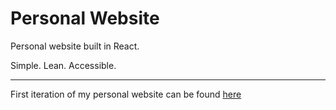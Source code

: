 # Personal Website

Personal website built in React. 

Simple. Lean. Accessible.

---

First iteration of my personal website can be found [here](https://github.com/adamalston/v1)